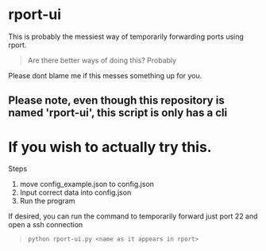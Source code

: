 # rport-ui
This is probably the messiest way of temporarily forwarding ports using rport.

> Are there better ways of doing this?
> Probably

Please dont blame me if this messes something up for you.

## Please note, even though this repository is named 'rport-ui', this script is only has a cli

# If you wish to actually try this.
Steps
1. move config_example.json to config.json
2. Input correct data into config.json
3. Run the program

If desired, you can run the command to temporarily forward just port 22 and open a ssh connection
>`python rport-ui.py <name as it appears in rport>`


